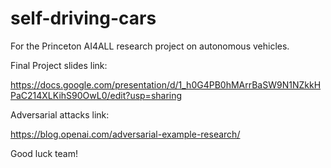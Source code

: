 # self-driving-cars
For the Princeton AI4ALL research project on autonomous vehicles. 


Final Project slides link:

https://docs.google.com/presentation/d/1_h0G4PB0hMArrBaSW9N1NZkkHPaC214XLKihS90OwL0/edit?usp=sharing

Adversarial attacks link:

https://blog.openai.com/adversarial-example-research/

Good luck team! 
